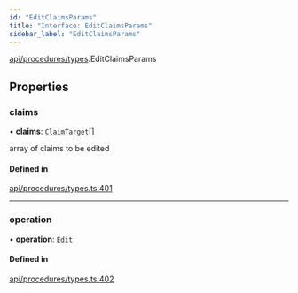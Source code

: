 ```yaml
---
id: "EditClaimsParams"
title: "Interface: EditClaimsParams"
sidebar_label: "EditClaimsParams"
---
```


[api/procedures/types](../../../../../modules/API/Procedures/Types/Types.md).EditClaimsParams

## Properties

### claims

• **claims**: [`ClaimTarget`](../../../../Types/ClaimTarget/ClaimTarget.md)[]

array of claims to be edited

#### Defined in

[api/procedures/types.ts:401](https://github.com/PolymeshAssociation/polymesh-sdk/blob/b6f9fb883/src/api/procedures/types.ts#L401)

___

### operation

• **operation**: [`Edit`](../../../../../enums/API/Procedures/Types/ClaimOperation/ClaimOperation.md#edit)

#### Defined in

[api/procedures/types.ts:402](https://github.com/PolymeshAssociation/polymesh-sdk/blob/b6f9fb883/src/api/procedures/types.ts#L402)
